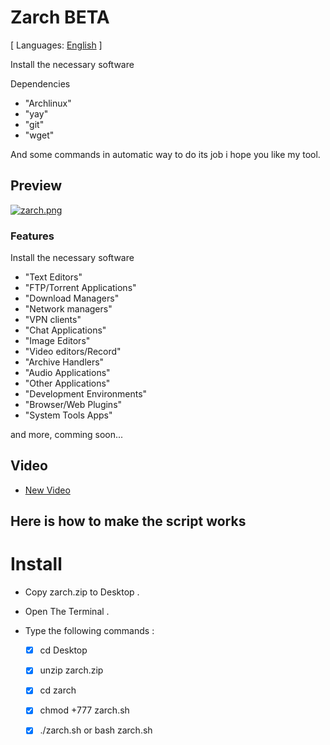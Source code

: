 # Zarch BETA

[ Languages: [English](README.md) ]

Install the necessary software

Dependencies

* "Archlinux"
* "yay"
* "git"
* "wget"

And some commands in automatic way to do its job i hope you like my tool.

## Preview
[![zarch.png](https://i.postimg.cc/KjzFsYzW/zarch.png)](https://postimg.cc/8Jqq7NLd)

### Features

Install the necessary software

* "Text Editors"
* "FTP/Torrent Applications"
* "Download Managers"
* "Network managers"
* "VPN clients"
* "Chat Applications"
* "Image Editors"
* "Video editors/Record"
* "Archive Handlers"
* "Audio Applications"
* "Other Applications"
* "Development Environments"
* "Browser/Web Plugins"
* "System Tools Apps"

and more, comming soon...

## Video

* [New Video](https://youtu.be/yiPsz-suvcc)

## Here is how to make the script works

# Install

* Copy zarch.zip to Desktop .
* Open The Terminal .
* Type the following commands :

    - [X] cd Desktop
    - [X] unzip zarch.zip
    - [X] cd zarch
    - [X] chmod +777 zarch.sh
    - [X] ./zarch.sh  or  bash zarch.sh



